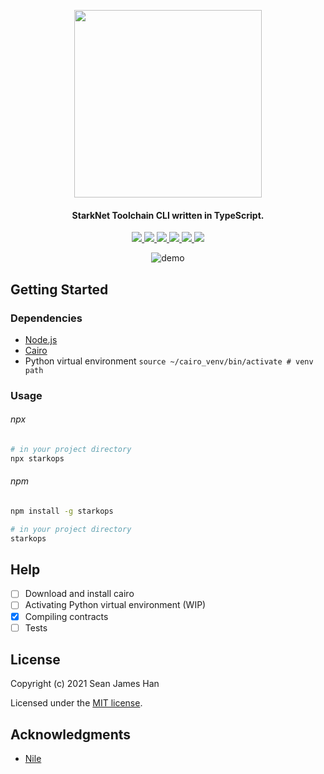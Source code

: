 <!-- logo -->
<p align="center">
  <img width='300' src="https://raw.githubusercontent.com/seanjameshan/starkops/main/img/logo.svg">
</p>

<!-- tag line -->
<h4 align='center'> StarkNet Toolchain CLI written in TypeScript.</h4>

<!-- primary badges -->
<p align="center">
  <a href="https://www.npmjs.com/package/starkops">
    <img src='https://img.shields.io/npm/v/starkops' />
  </a>
  <a href="https://bundlephobia.com/package/starkops">
    <img src='https://img.shields.io/bundlephobia/minzip/starkops?color=success&label=size' />
  </a>
  <a href="https://www.npmjs.com/package/starkops">
    <img src='https://img.shields.io/npm/dt/starkops?color=blueviolet' />
  </a>
  <a href="https://github.com/seanjameshan/starknet.js/blob/main/LICENSE/">
    <img src="https://img.shields.io/badge/license-MIT-black">
  </a>
  <a href="https://github.com/seanjameshan/starkops/stargazers">
    <img src='https://img.shields.io/github/stars/seanjameshan/starkops?color=yellow' />
  </a>
  <a href="https://starkware.co/">
    <img src="https://img.shields.io/badge/powered_by-StarkWare-navy">
  </a>
</p>

<p align="center">
  <img src="https://raw.githubusercontent.com/seanjameshan/starkops/main/img/demo.gif" alt="demo" />
</p>

## Getting Started

### Dependencies

- [Node.js](https://nodejs.org/en/download/)
- [Cairo](https://www.cairo-lang.org/docs/quickstart.html)
- Python virtual environment `source ~/cairo_venv/bin/activate # venv path`

### Usage

###### npx

```bash
# in your project directory
npx starkops
```

###### npm

```bash
npm install -g starkops

# in your project directory
starkops
```

## Help

- [ ] Download and install cairo
- [ ] Activating Python virtual environment (WIP)
- [x] Compiling contracts
- [ ] Tests

## License

Copyright (c) 2021 Sean James Han

Licensed under the [MIT license](https://github.com/seanjameshan/starkops/blob/main/LICENSE).

## Acknowledgments

- [Nile](https://github.com/OpenZeppelin/nile)
